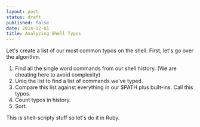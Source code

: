 ```yaml
---
layout: post
status: draft
published: false
date: 2014-12-01
title: Analyzing Shell Typos
---
```

Let's create a list of our most common typos on the shell.  First, let's
go over the algorithm.

1. Find all the single word commands from our shell history.  (We are cheating here to avoid complexity)
1. Uniq the list to find a list of commands we've typed.
1. Compare this list against everything in our $PATH plus built-ins.  Call this typos.
1. Count typos in history.
1. Sort.

This is shell-scripty stuff so let's do it in Ruby.

